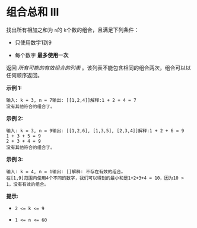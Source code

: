 # 组合总和 III

找出所有相加之和为 `n`的 `k`个数的组合，且满足下列条件：

*   只使用数字1到9

*   每个数字 **最多使用一次**


返回 _所有可能的有效组合的列表_ 。该列表不能包含相同的组合两次，组合可以以任何顺序返回。

**示例 1:**

```
输入: k = 3, n = 7输出: [[1,2,4]]解释:1 + 2 + 4 = 7
没有其他符合的组合了。
```

**示例 2:**

```
输入: k = 3, n = 9输出: [[1,2,6], [1,3,5], [2,3,4]]解释:1 + 2 + 6 = 9
1 + 3 + 5 = 9
2 + 3 + 4 = 9
没有其他符合的组合了。
```

**示例 3:**

```
输入: k = 4, n = 1输出: []解释: 不存在有效的组合。
在[1,9]范围内使用4个不同的数字，我们可以得到的最小和是1+2+3+4 = 10，因为10 > 1，没有有效的组合。
```

**提示:**

*   `2 <= k <= 9`

*   `1 <= n <= 60`
